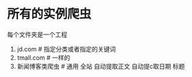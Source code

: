 # 所有的实例爬虫

每个文件夹是一个工程

1. jd.com # 指定分类或者指定的关键词
2. tmall.com # 一样的
3. 新闻博客类爬虫 # 通用  全站  自动提取正文  自动提c取日期 标题